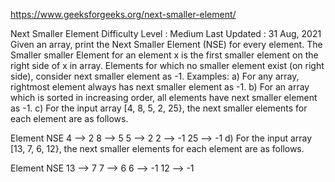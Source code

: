 
https://www.geeksforgeeks.org/next-smaller-element/

Next Smaller Element
Difficulty Level : Medium
Last Updated : 31 Aug, 2021
Given an array, print the Next Smaller Element (NSE) for every element. The Smaller smaller Element for an element x is the first smaller element on the right side of x in array. Elements for which no smaller element exist (on right side), consider next smaller element as -1. 
Examples: 
a) For any array, rightmost element always has next smaller element as -1. 
b) For an array which is sorted in increasing order, all elements have next smaller element as -1. 
c) For the input array [4, 8, 5, 2, 25}, the next smaller elements for each element are as follows.

Element       NSE
   4      -->   2
   8      -->   5
   5      -->   2
   2      -->   -1
   25     -->   -1
d) For the input array [13, 7, 6, 12}, the next smaller elements for each element are as follows.  

  Element        NSE
   13      -->    7
   7       -->    6
   6       -->    -1
   12     -->     -1